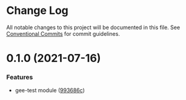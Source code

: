 # Change Log

All notable changes to this project will be documented in this file.
See [Conventional Commits](https://conventionalcommits.org) for commit guidelines.

# 0.1.0 (2021-07-16)


### Features

* gee-test module ([993686c](https://github.com/trejgun/common-packages/commit/993686cc3c205a030bd66e7facfc400583ecfff0))

